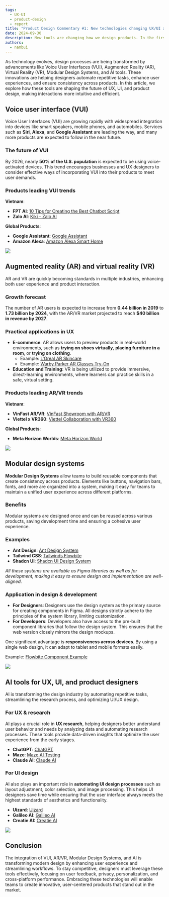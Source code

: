 ```yaml
---
tags:
  - UX-UI
  - product-design
  - report
title: "Product Design Commentary #1: New technologies changing UX/UI and product design"
date: 2024-09-30
description: New tools are changing how we design products. In the first edition, we look at voice controls, mixed reality, reusable design parts, and smart helpers. See how they're being used, what's popular, and why designers should care. Learn to make things that are easier and better to use. 
authors:
  - nambui
---
```


As technology evolves, design processes are being transformed by advancements like Voice User Interfaces (VUI), Augmented Reality (AR), Virtual Reality (VR), Modular Design Systems, and AI tools. These innovations are helping designers automate repetitive tasks, enhance user experiences, and ensure consistency across products. In this article, we explore how these tools are shaping the future of UX, UI, and product design, making interactions more intuitive and efficient.

## Voice user interface (VUI)
Voice User Interfaces (VUI) are growing rapidly with widespread integration into devices like smart speakers, mobile phones, and automobiles. Services such as **Siri**, **Alexa**, and **Google Assistant** are leading the way, and many more products are expected to follow in the near future.

### The future of VUI
By 2026, nearly **50% of the U.S. population** is expected to be using voice-activated devices. This trend encourages businesses and UX designers to consider effective ways of incorporating VUI into their products to meet user demands.

### Products leading VUI trends
**Vietnam**:

- **FPT AI**: [10 Tips for Creating the Best Chatbot Script](https://fpt.ai/blogs/10-tips-creating-best-chatbot-script-fptai-conversation-part-1/)
- **Zalo AI**: [Kiki - Zalo AI](https://kiki.zalo.ai/)

**Global Products**:

- **Google Assistant**: [Google Assistant](https://assistant.google.com/)
- **Amazon Alexa**: [Amazon Alexa Smart Home](https://www.amazon.com/alexa-smart-home/)

![](assets/product-design-commentary-20240927-1.png)

## Augmented reality (AR) and virtual reality (VR)
AR and VR are quickly becoming standards in multiple industries, enhancing both user experience and product interaction.

### Growth forecast
The number of AR users is expected to increase from **0.44 billion in 2019** to **1.73 billion by 2024**, with the AR/VR market projected to reach **$40 billion in revenue by 2027**.

### Practical applications in UX
- **E-commerce**: AR allows users to preview products in real-world environments, such as **trying on shoes virtually**, **placing furniture in a room**, or **trying on clothing**.
    - Example: [L'Oreal AR Skincare](https://www.lorealparisusa.com/skin-care/facial-moisturizers/age-perfect-rosy-tone-cooling-night-moisturizer)
    - Example: [Warby Parker AR Glasses Try-On](https://www.warbyparker.com/)
- **Education and Training**: VR is being utilized to provide immersive, direct-learning environments, where learners can practice skills in a safe, virtual setting.

### Products leading AR/VR trends
**Vietnam**:

- **VinFast AR/VR**: [VinFast Showroom with AR/VR](https://vinfastauto.com/vn_vi/vingroup-phat-trien-cong-nghe-arvr-tai-showroom-vin3s)
- **Viettel x VR360**: [Viettel Collaboration with VR360](https://vr360.com.vn/du-an-hop-tac-giua-viettel-va-vr360)

**Global Products**:

- **Meta Horizon Worlds**: [Meta Horizon World](https://www.meta.com/horizon-worlds/)

![](assets/product-design-commentary-20240927-2.png)

## Modular design systems
**Modular Design Systems** allow teams to build reusable components that create consistency across products. Elements like buttons, navigation bars, fonts, and more are organized into a system, making it easy for teams to maintain a unified user experience across different platforms.

### Benefits
Modular systems are designed once and can be reused across various products, saving development time and ensuring a cohesive user experience.

### Examples
- **Ant Design**: [Ant Design System](https://ant.design/)
- **Tailwind CSS**: [Tailwinds Flowbite](https://flowbite.com/docs/getting-started/introduction/)
- **Shadcn UI**: [Shadcn UI Design System](https://ui.shadcn.com/docs/figma)

*All these systems are available as Figma libraries as well as for development, making it easy to ensure design and implementation are well-aligned.*

### Application in design & development
- **For Designers**: Designers use the design system as the primary source for creating components in Figma. All designs strictly adhere to the principles of the system library, limiting customization.
- **For Developers**: Developers also have access to the pre-built component libraries that follow the design system. This ensures that the web version closely mirrors the design mockups.

One significant advantage is **responsiveness across devices**. By using a single web design, it can adapt to tablet and mobile formats easily.

Example: [Flowbite Component Example](https://flowbite.com/docs/components/tables/)

![](assets/product-design-commentary-20240927-3.png)

## AI tools for UX, UI, and product designers
AI is transforming the design industry by automating repetitive tasks, streamlining the research process, and optimizing UI/UX design.

### For UX & research
AI plays a crucial role in **UX research**, helping designers better understand user behavior and needs by analyzing data and automating research processes. These tools provide data-driven insights that optimize the user experience from the early stages.

- **ChatGPT**: [ChatGPT](https://chatgpt.com/)
- **Maze**: [Maze AI Testing](https://maze.co/ai/)
- **Claude AI**: [Claude AI](https://claude.ai/new)

### For UI design
AI also plays an important role in **automating UI design processes** such as layout adjustment, color selection, and image processing. This helps UI designers save time while ensuring that the user interface always meets the highest standards of aesthetics and functionality.

- **Uizard**: [Uizard](https://uizard.io/)
- **Galileo AI**: [Galileo AI](https://www.usegalileo.ai/)
- **Creatie AI:** [Creatie AI](https://creatie.ai)

![](assets/product-design-commentary-20240927-4.png)

## Conclusion
The integration of VUI, AR/VR, Modular Design Systems, and AI is transforming modern design by enhancing user experience and streamlining workflows. To stay competitive, designers must leverage these tools effectively, focusing on user feedback, privacy, personalization, and cross-platform performance. Embracing these technologies will enable teams to create innovative, user-centered products that stand out in the market.
